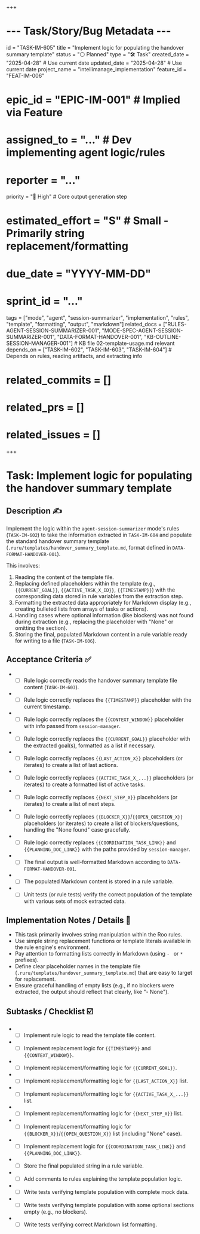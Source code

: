 +++
# --- Task/Story/Bug Metadata ---
id = "TASK-IM-605"
title = "Implement logic for populating the handover summary template"
status = "⚪️ Planned"
type = "🛠️ Task"
created_date = "2025-04-28" # Use current date
updated_date = "2025-04-28" # Use current date
project_name = "intellimanage_implementation"
feature_id = "FEAT-IM-006"
# epic_id = "EPIC-IM-001" # Implied via Feature
# assigned_to = "..." # Dev implementing agent logic/rules
# reporter = "..."
priority = "🔼 High" # Core output generation step
# estimated_effort = "S" # Small - Primarily string replacement/formatting
# due_date = "YYYY-MM-DD"
# sprint_id = "..."
tags = ["mode", "agent", "session-summarizer", "implementation", "rules", "template", "formatting", "output", "markdown"]
related_docs = ["RULES-AGENT-SESSION-SUMMARIZER-001", "MODE-SPEC-AGENT-SESSION-SUMMARIZER-001", "DATA-FORMAT-HANDOVER-001", "KB-OUTLINE-SESSION-MANAGER-001"] # KB file 02-template-usage.md relevant
depends_on = ["TASK-IM-602", "TASK-IM-603", "TASK-IM-604"] # Depends on rules, reading artifacts, and extracting info
# related_commits = []
# related_prs = []
# related_issues = []
+++

# Task: Implement logic for populating the handover summary template

## Description ✍️

Implement the logic within the `agent-session-summarizer` mode's rules (`TASK-IM-602`) to take the information extracted in `TASK-IM-604` and populate the standard handover summary template (`.ruru/templates/handover_summary_template.md`, format defined in `DATA-FORMAT-HANDOVER-001`).

This involves:
1.  Reading the content of the template file.
2.  Replacing defined placeholders within the template (e.g., `{{CURRENT_GOAL}}`, `{{ACTIVE_TASK_X_ID}}`, `{{TIMESTAMP}}`) with the corresponding data stored in rule variables from the extraction step.
3.  Formatting the extracted data appropriately for Markdown display (e.g., creating bulleted lists from arrays of tasks or actions).
4.  Handling cases where optional information (like blockers) was not found during extraction (e.g., replacing the placeholder with "None" or omitting the section).
5.  Storing the final, populated Markdown content in a rule variable ready for writing to a file (`TASK-IM-606`).

## Acceptance Criteria ✅

*   - [ ] Rule logic correctly reads the handover summary template file content (`TASK-IM-603`).
*   - [ ] Rule logic correctly replaces the `{{TIMESTAMP}}` placeholder with the current timestamp.
*   - [ ] Rule logic correctly replaces the `{{CONTEXT_WINDOW}}` placeholder with info passed from `session-manager`.
*   - [ ] Rule logic correctly replaces the `{{CURRENT_GOAL}}` placeholder with the extracted goal(s), formatted as a list if necessary.
*   - [ ] Rule logic correctly replaces `{{LAST_ACTION_X}}` placeholders (or iterates) to create a list of last actions.
*   - [ ] Rule logic correctly replaces `{{ACTIVE_TASK_X_...}}` placeholders (or iterates) to create a formatted list of active tasks.
*   - [ ] Rule logic correctly replaces `{{NEXT_STEP_X}}` placeholders (or iterates) to create a list of next steps.
*   - [ ] Rule logic correctly replaces `{{BLOCKER_X}}`/`{{OPEN_QUESTION_X}}` placeholders (or iterates) to create a list of blockers/questions, handling the "None found" case gracefully.
*   - [ ] Rule logic correctly replaces `{{COORDINATION_TASK_LINK}}` and `{{PLANNING_DOC_LINK}}` with the paths provided by `session-manager`.
*   - [ ] The final output is well-formatted Markdown according to `DATA-FORMAT-HANDOVER-001`.
*   - [ ] The populated Markdown content is stored in a rule variable.
*   - [ ] Unit tests (or rule tests) verify the correct population of the template with various sets of mock extracted data.

## Implementation Notes / Details 📝

*   This task primarily involves string manipulation within the Roo rules.
*   Use simple string replacement functions or template literals available in the rule engine's environment.
*   Pay attention to formatting lists correctly in Markdown (using `- ` or `* ` prefixes).
*   Define clear placeholder names in the template file (`.ruru/templates/handover_summary_template.md`) that are easy to target for replacement.
*   Ensure graceful handling of empty lists (e.g., if no blockers were extracted, the output should reflect that clearly, like "- None").

## Subtasks / Checklist ☑️

*   - [ ] Implement rule logic to read the template file content.
*   - [ ] Implement replacement logic for `{{TIMESTAMP}}` and `{{CONTEXT_WINDOW}}`.
*   - [ ] Implement replacement/formatting logic for `{{CURRENT_GOAL}}`.
*   - [ ] Implement replacement/formatting logic for `{{LAST_ACTION_X}}` list.
*   - [ ] Implement replacement/formatting logic for `{{ACTIVE_TASK_X_...}}` list.
*   - [ ] Implement replacement/formatting logic for `{{NEXT_STEP_X}}` list.
*   - [ ] Implement replacement/formatting logic for `{{BLOCKER_X}}`/`{{OPEN_QUESTION_X}}` list (including "None" case).
*   - [ ] Implement replacement logic for `{{COORDINATION_TASK_LINK}}` and `{{PLANNING_DOC_LINK}}`.
*   - [ ] Store the final populated string in a rule variable.
*   - [ ] Add comments to rules explaining the template population logic.
*   - [ ] Write tests verifying template population with complete mock data.
*   - [ ] Write tests verifying template population with some optional sections empty (e.g., no blockers).
*   - [ ] Write tests verifying correct Markdown list formatting.
